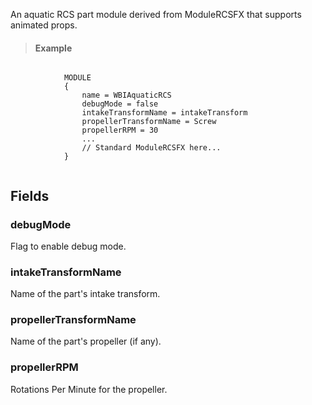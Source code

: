             
An aquatic RCS part module derived from ModuleRCSFX that supports animated props.
            
            
> #### Example
```

            MODULE
            {
                name = WBIAquaticRCS
                debugMode = false
                intakeTransformName = intakeTransform
                propellerTransformName = Screw
                propellerRPM = 30
                ...
                // Standard ModuleRCSFX here...
            }
            
```

            
        
## Fields

### debugMode
Flag to enable debug mode.
### intakeTransformName
Name of the part's intake transform.
### propellerTransformName
Name of the part's propeller (if any).
### propellerRPM
Rotations Per Minute for the propeller.

